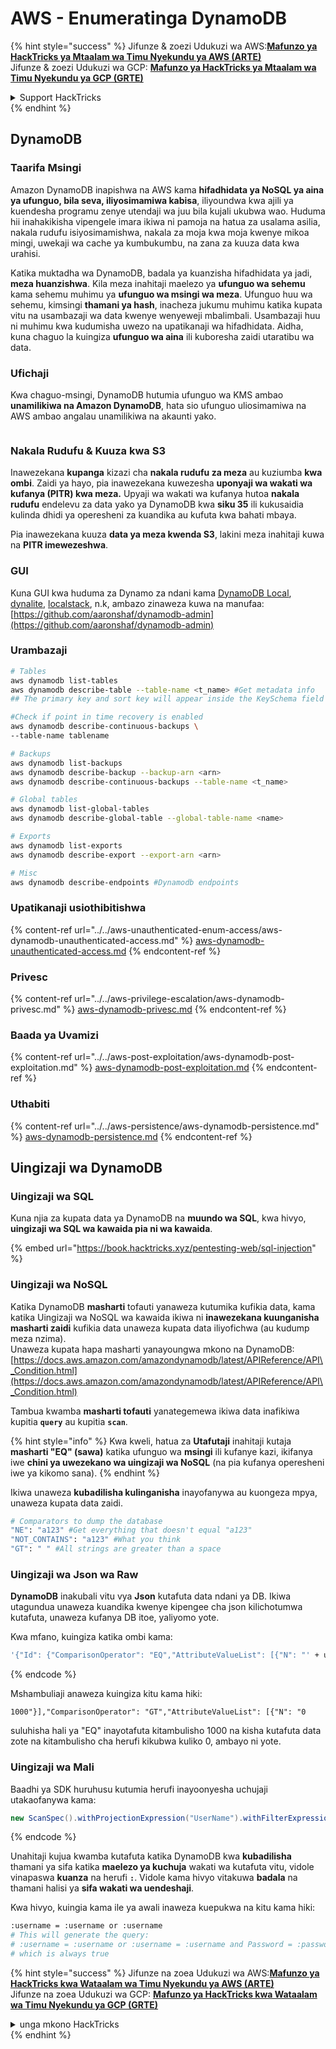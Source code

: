 # AWS - Enumeratinga DynamoDB

{% hint style="success" %}
Jifunze & zoezi Udukuzi wa AWS:<img src="/.gitbook/assets/image.png" alt="" data-size="line">[**Mafunzo ya HackTricks ya Mtaalam wa Timu Nyekundu ya AWS (ARTE)**](https://training.hacktricks.xyz/courses/arte)<img src="/.gitbook/assets/image.png" alt="" data-size="line">\
Jifunze & zoezi Udukuzi wa GCP: <img src="/.gitbook/assets/image (2).png" alt="" data-size="line">[**Mafunzo ya HackTricks ya Mtaalam wa Timu Nyekundu ya GCP (GRTE)**<img src="/.gitbook/assets/image (2).png" alt="" data-size="line">](https://training.hacktricks.xyz/courses/grte)

<details>

<summary>Support HackTricks</summary>

* Angalia [**mpango wa michango**](https://github.com/sponsors/carlospolop)!
* **Jiunge na** 💬 [**Kikundi cha Discord**](https://discord.gg/hRep4RUj7f) au kikundi cha [**telegram**](https://t.me/peass) au **tufuate** kwenye **Twitter** 🐦 [**@hacktricks\_live**](https://twitter.com/hacktricks\_live)**.**
* **Shiriki mbinu za udukuzi kwa kuwasilisha PRs kwa** [**HackTricks**](https://github.com/carlospolop/hacktricks) na [**HackTricks Cloud**](https://github.com/carlospolop/hacktricks-cloud) github repos.

</details>
{% endhint %}

## DynamoDB

### Taarifa Msingi

Amazon DynamoDB inapishwa na AWS kama **hifadhidata ya NoSQL ya aina ya ufunguo, bila seva, iliyosimamiwa kabisa**, iliyoundwa kwa ajili ya kuendesha programu zenye utendaji wa juu bila kujali ukubwa wao. Huduma hii inahakikisha vipengele imara ikiwa ni pamoja na hatua za usalama asilia, nakala rudufu isiyosimamishwa, nakala za moja kwa moja kwenye mikoa mingi, uwekaji wa cache ya kumbukumbu, na zana za kuuza data kwa urahisi.

Katika muktadha wa DynamoDB, badala ya kuanzisha hifadhidata ya jadi, **meza huanzishwa**. Kila meza inahitaji maelezo ya **ufunguo wa sehemu** kama sehemu muhimu ya **ufunguo wa msingi wa meza**. Ufunguo huu wa sehemu, kimsingi **thamani ya hash**, inacheza jukumu muhimu katika kupata vitu na usambazaji wa data kwenye wenyeweji mbalimbali. Usambazaji huu ni muhimu kwa kudumisha uwezo na upatikanaji wa hifadhidata. Aidha, kuna chaguo la kuingiza **ufunguo wa aina** ili kuboresha zaidi utaratibu wa data.

### Ufichaji

Kwa chaguo-msingi, DynamoDB hutumia ufunguo wa KMS ambao **unamilikiwa na Amazon DynamoDB**, hata sio ufunguo uliosimamiwa na AWS ambao angalau unamilikiwa na akaunti yako.

<figure><img src="https://lh4.googleusercontent.com/JjtNS7aA-_GRMgZb4v93jWEQJi6DQdUPq0FEpzZPdeyCeNoG05p0NJiV9Zs-ULs_-Tfjmx0W1ZgsE2Ui2ljo7D-1a87Xny-gpLVQO0XmXdFoph9ci1RepbVNwaCe9oPruEZSEDxGTxF5dIv6pW1WpT6kWA=s2048" alt=""><figcaption></figcaption></figure>

### Nakala Rudufu & Kuuza kwa S3

Inawezekana **kupanga** kizazi cha **nakala rudufu za meza** au kuziumba **kwa ombi**. Zaidi ya hayo, pia inawezekana kuwezesha **uponyaji wa wakati wa kufanya (PITR) kwa meza.** Upyaji wa wakati wa kufanya hutoa **nakala rudufu** endelevu za data yako ya DynamoDB kwa **siku 35** ili kukusaidia kulinda dhidi ya operesheni za kuandika au kufuta kwa bahati mbaya.

Pia inawezekana kuuza **data ya meza kwenda S3**, lakini meza inahitaji kuwa na **PITR imewezeshwa**.

### GUI

Kuna GUI kwa huduma za Dynamo za ndani kama [DynamoDB Local](https://aws.amazon.com/blogs/aws/dynamodb-local-for-desktop-development/), [dynalite](https://github.com/mhart/dynalite), [localstack](https://github.com/localstack/localstack), n.k, ambazo zinaweza kuwa na manufaa: [https://github.com/aaronshaf/dynamodb-admin](https://github.com/aaronshaf/dynamodb-admin)

### Urambazaji
```bash
# Tables
aws dynamodb list-tables
aws dynamodb describe-table --table-name <t_name> #Get metadata info
## The primary key and sort key will appear inside the KeySchema field

#Check if point in time recovery is enabled
aws dynamodb describe-continuous-backups \
--table-name tablename

# Backups
aws dynamodb list-backups
aws dynamodb describe-backup --backup-arn <arn>
aws dynamodb describe-continuous-backups --table-name <t_name>

# Global tables
aws dynamodb list-global-tables
aws dynamodb describe-global-table --global-table-name <name>

# Exports
aws dynamodb list-exports
aws dynamodb describe-export --export-arn <arn>

# Misc
aws dynamodb describe-endpoints #Dynamodb endpoints
```
### Upatikanaji usiothibitishwa

{% content-ref url="../../aws-unauthenticated-enum-access/aws-dynamodb-unauthenticated-access.md" %}
[aws-dynamodb-unauthenticated-access.md](../../aws-unauthenticated-enum-access/aws-dynamodb-unauthenticated-access.md)
{% endcontent-ref %}

### Privesc

{% content-ref url="../../aws-privilege-escalation/aws-dynamodb-privesc.md" %}
[aws-dynamodb-privesc.md](../../aws-privilege-escalation/aws-dynamodb-privesc.md)
{% endcontent-ref %}

### Baada ya Uvamizi

{% content-ref url="../../aws-post-exploitation/aws-dynamodb-post-exploitation.md" %}
[aws-dynamodb-post-exploitation.md](../../aws-post-exploitation/aws-dynamodb-post-exploitation.md)
{% endcontent-ref %}

### Uthabiti

{% content-ref url="../../aws-persistence/aws-dynamodb-persistence.md" %}
[aws-dynamodb-persistence.md](../../aws-persistence/aws-dynamodb-persistence.md)
{% endcontent-ref %}

## Uingizaji wa DynamoDB

### Uingizaji wa SQL

Kuna njia za kupata data ya DynamoDB na **muundo wa SQL**, kwa hivyo, **uingizaji wa SQL wa kawaida pia ni wa kawaida**.

{% embed url="https://book.hacktricks.xyz/pentesting-web/sql-injection" %}

### Uingizaji wa NoSQL

Katika DynamoDB **masharti** tofauti yanaweza kutumika kufikia data, kama katika Uingizaji wa NoSQL wa kawaida ikiwa ni **inawezekana kuunganisha masharti zaidi** kufikia data unaweza kupata data iliyofichwa (au kudump meza nzima).\
Unaweza kupata hapa masharti yanayoungwa mkono na DynamoDB: [https://docs.aws.amazon.com/amazondynamodb/latest/APIReference/API\_Condition.html](https://docs.aws.amazon.com/amazondynamodb/latest/APIReference/API\_Condition.html)

Tambua kwamba **masharti tofauti** yanategemewa ikiwa data inafikiwa kupitia **`query`** au kupitia **`scan`**.

{% hint style="info" %}
Kwa kweli, hatua za **Utafutaji** inahitaji kutaja **masharti "EQ" (sawa)** katika ufunguo wa **msingi** ili kufanye kazi, ikifanya iwe **chini ya uwezekano wa uingizaji wa NoSQL** (na pia kufanya operesheni iwe ya kikomo sana).
{% endhint %}

Ikiwa unaweza **kubadilisha kulinganisha** inayofanywa au kuongeza mpya, unaweza kupata data zaidi.
```bash
# Comparators to dump the database
"NE": "a123" #Get everything that doesn't equal "a123"
"NOT_CONTAINS": "a123" #What you think
"GT": " " #All strings are greater than a space
```
### Uingizaji wa Json wa Raw

**DynamoDB** inakubali vitu vya **Json** kutafuta data ndani ya DB. Ikiwa utagundua unaweza kuandika kwenye kipengee cha json kilichotumwa kutafuta, unaweza kufanya DB itoe, yaliyomo yote.

Kwa mfano, kuingiza katika ombi kama:
```bash
'{"Id": {"ComparisonOperator": "EQ","AttributeValueList": [{"N": "' + user_input + '"}]}}'
```
{% endcode %}

Mshambuliaji anaweza kuingiza kitu kama hiki:

`1000"}],"ComparisonOperator": "GT","AttributeValueList": [{"N": "0`

suluhisha hali ya "EQ" inayotafuta kitambulisho 1000 na kisha kutafuta data zote na kitambulisho cha herufi kikubwa kuliko 0, ambayo ni yote.

### Uingizaji wa Mali

Baadhi ya SDK huruhusu kutumia herufi inayoonyesha uchujaji utakaofanywa kama:
```java
new ScanSpec().withProjectionExpression("UserName").withFilterExpression(user_input+" = :username and Password = :password").withValueMap(valueMap)
```
{% endcode %}

Unahitaji kujua kwamba kutafuta katika DynamoDB kwa **kubadilisha** thamani ya sifa katika **maelezo ya kuchuja** wakati wa kutafuta vitu, vidole vinapaswa **kuanza** na herufi **`:`**. Vidole kama hivyo vitakuwa **badala** na thamani halisi ya **sifa wakati wa uendeshaji**.

Kwa hivyo, kuingia kama ile ya awali inaweza kuepukwa na kitu kama hiki:
```bash
:username = :username or :username
# This will generate the query:
# :username = :username or :username = :username and Password = :password
# which is always true
```
{% hint style="success" %}
Jifunze na zoea Udukuzi wa AWS:<img src="/.gitbook/assets/image.png" alt="" data-size="line">[**Mafunzo ya HackTricks kwa Wataalam wa Timu Nyekundu ya AWS (ARTE)**](https://training.hacktricks.xyz/courses/arte)<img src="/.gitbook/assets/image.png" alt="" data-size="line">\
Jifunze na zoea Udukuzi wa GCP: <img src="/.gitbook/assets/image (2).png" alt="" data-size="line">[**Mafunzo ya HackTricks kwa Wataalam wa Timu Nyekundu ya GCP (GRTE)**<img src="/.gitbook/assets/image (2).png" alt="" data-size="line">](https://training.hacktricks.xyz/courses/grte)

<details>

<summary>unga mkono HackTricks</summary>

* Angalia [**mpango wa usajili**](https://github.com/sponsors/carlospolop)!
* **Jiunge na** 💬 [**Kikundi cha Discord**](https://discord.gg/hRep4RUj7f) au kikundi cha [**telegram**](https://t.me/peass) au **tufuate** kwenye **Twitter** 🐦 [**@hacktricks\_live**](https://twitter.com/hacktricks\_live)**.**
* **Shiriki mbinu za udukuzi kwa kuwasilisha PRs kwa** [**HackTricks**](https://github.com/carlospolop/hacktricks) na [**HackTricks Cloud**](https://github.com/carlospolop/hacktricks-cloud) github repos.

</details>
{% endhint %}
